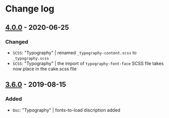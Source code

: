 # Change log

## [4.0.0](https://github.com/cake-hub/web-css_framework/tree/v4.0.0) - 2020-06-25

### Changed

* `SCSS`: "Typography" | renamed `_typography-content.scss` to `_typography.scss`
* `SCSS`: "Typography" | the import of `typography-font-face` SCSS file takes now place in the cake.scss file


## [3.6.0](https://www.secrz.de/bitbucket/projects/CAKE/repos/phoenix/browse?at=refs%2Ftags%2Fv3.6.0) - 2019-08-15

### Added

* `Doc`: "Typography" | fonts-to-load discription added
